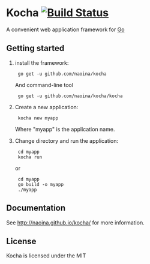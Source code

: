 # Kocha  [![Build Status](https://travis-ci.org/naoina/kocha.png?branch=master)](https://travis-ci.org/naoina/kocha)

A convenient web application framework for [Go](http://golang.org/)

## Getting started

1. install the framework:

        go get -u github.com/naoina/kocha

    And command-line tool

        go get -u github.com/naoina/kocha/kocha

2. Create a new application:

        kocha new myapp

    Where "myapp" is the application name.

3. Change directory and run the application:

        cd myapp
        kocha run

    or

        cd myapp
        go build -o myapp
        ./myapp

## Documentation

See http://naoina.github.io/kocha/ for more information.

## License

Kocha is licensed under the MIT
